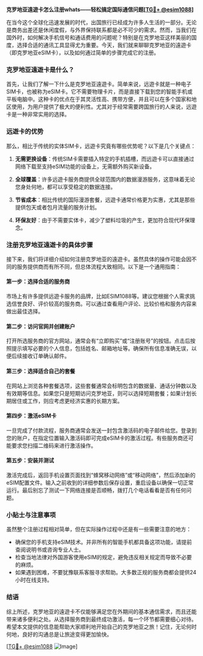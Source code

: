 **克罗地亚遠遊卡怎么注册whats——轻松搞定国际通信问题[[TG💪+ @esim1088](https://t.me/s/esim1088)]**

在当今这个全球化迅速发展的时代，出国旅行已经成为许多人生活的一部分。无论是商务出差还是休闲度假，与外界保持联系都是必不可少的需求。然而，当我们在国外时，如何解决手机信号和通话费用的问题呢？特别是在克罗地亚这样美丽的国度，选择合适的通讯工具显得尤为重要。今天，我们就来聊聊克罗地亚的遠遊卡（即克罗地亚eSIM卡），以及如何通过简单的步骤完成它的注册。

### 克罗地亚遠遊卡是什么？

首先，让我们了解一下什么是克罗地亚遠遊卡。简单来说，远遊卡就是一种电子SIM卡，也被称为eSIM卡。它不需要物理卡片，而是直接下载到您的智能手机或平板电脑中。这种卡的优点在于其灵活性高、携带方便，并且可以在多个国家和地区使用，为用户提供了极大的便利性。尤其对于经常需要跨国旅行的人来说，远遊卡是一种非常实用的选择。

### 远遊卡的优势

那么，相比于传统的实体SIM卡，远遊卡究竟有哪些优势呢？以下是几个关键点：

1. **无需更换设备**：传统SIM卡需要插入特定的手机插槽，而远遊卡可以直接通过网络下载至支持eSIM功能的设备上，无需额外购买新设备。
   
2. **全球覆盖**：许多远遊卡服务商提供全球范围内的数据漫游服务，这意味着无论您身处何地，都可以享受稳定的数据连接。
   
3. **节省成本**：相比传统的国际漫游套餐，远遊卡通常价格更为实惠，尤其是那些提供包天或者包月流量的服务计划。

4. **环保友好**：由于不需要实体卡，减少了塑料垃圾的产生，更加符合现代环保理念。

### 注册克罗地亚遠遊卡的具体步骤

接下来，我们将详细介绍如何注册克罗地亚的遠遊卡。虽然具体的操作可能会因不同的服务提供商而有所不同，但总体流程大致相同。以下是一个通用指南：

#### 第一步：选择合适的服务商
市场上有许多提供远遊卡服务的品牌，比如ESIM1088等。建议您根据个人需求挑选信誉良好、评价较高的服务商。可以通过查看用户评论、比较价格和服务内容来做出最佳选择。

#### 第二步：访问官网并创建账户
打开所选服务商的官方网站，通常会有“立即购买”或“注册账号”的按钮。点击后按照提示填写必要的个人信息，包括姓名、邮箱地址等。确保所有信息准确无误，以便后续接收订单确认邮件。

#### 第三步：选择适合自己的套餐
在网站上浏览各种套餐选项，这些套餐通常会标明包含的数据量、通话分钟数以及有效期等信息。如果您只是短期访问克罗地亚，则可以选择短期套餐；如果计划长期居住或工作，则应考虑更经济实惠的长期方案。

#### 第四步：激活eSIM卡
一旦完成了付款流程，服务商通常会发送一封包含激活码的电子邮件给您。登录到您的账户，在指定位置输入激活码即可完成eSIM卡的激活过程。有些服务商还可能要求您扫描二维码来进行激活操作。

#### 第五步：安装并测试
激活完成后，返回手机设置页面找到“蜂窝移动网络”或“移动网络”，然后添加新的eSIM配置文件。输入之前收到的详细参数后保存设置，重启设备以确保一切正常运行。最后别忘了测试一下网络连接是否顺畅，拨打几个电话看看是否有任何问题。

### 小贴士与注意事项

虽然整个注册过程相对简单，但在实际操作过程中还是有一些需要注意的地方：

- 确保您的手机支持eSIM技术。并非所有的智能手机都具备这项功能，请提前查阅说明书或咨询专业人士。
- 检查当地法律对外国游客使用eSIM的规定，避免违反相关规定而导致不必要的麻烦。
- 如果遇到困难，不要犹豫联系客服寻求帮助。大多数正规的服务商都会提供24小时在线支持。

### 结语

综上所述，克罗地亚的遠遊卡不仅能够满足您在外期间的基本通信需求，而且还能带来诸多便利之处。从选择服务商到最终成功激活，每一个环节都需要细心对待。希望本文提供的信息能帮助大家顺利地开始自己的克罗地亚之旅！记住，无论何时何地，良好的沟通总是让旅途变得更加愉快。

[[TG💪+ @esim1088](https://t.me/s/esim1088) ![Image](https://i.postimg.cc/4NQfJmqS/Snipaste-2025-05-13-00-14-12.png)]